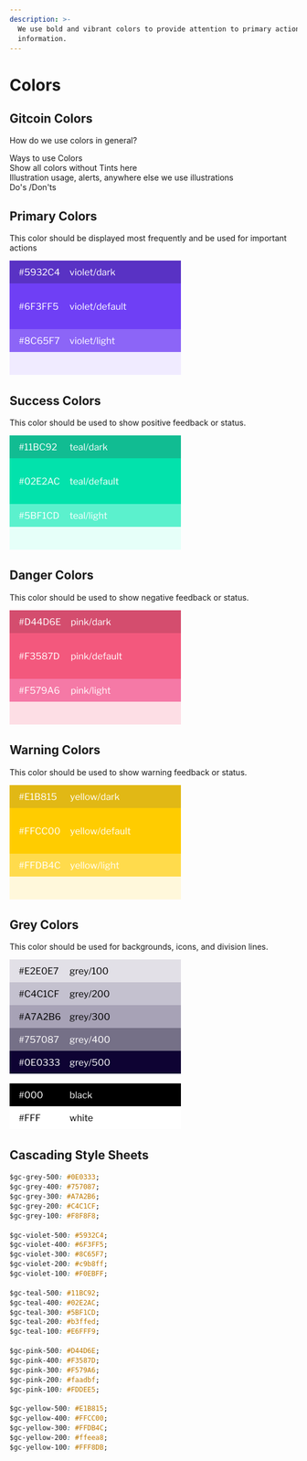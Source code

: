```yaml
---
description: >-
  We use bold and vibrant colors to provide attention to primary actions and
  information.
---
```


# Colors

## Gitcoin Colors

How do we use colors in general?

Ways to use Colors  
Show all colors without Tints here  
Illustration usage, alerts, anywhere else we use illustrations  
Do's /Don'ts

## Primary Colors

This color should be displayed most frequently and be used for important actions

![](../.gitbook/assets/color_primary.png)

## Success Colors

This color should be used to show positive feedback or status.

![](../.gitbook/assets/color_success.png)

## Danger Colors

This color should be used to show negative feedback or status.

![](../.gitbook/assets/color_danger.png)

## Warning Colors

This color should be used to show warning feedback or status.

![](../.gitbook/assets/color_warning.png)

## Grey Colors

This color should be used for backgrounds, icons, and division lines.

![](../.gitbook/assets/color_grey_1.png)

![](../.gitbook/assets/color_grey_2.png)

## Cascading Style Sheets

```css
$gc-grey-500: #0E0333;
$gc-grey-400: #757087;
$gc-grey-300: #A7A2B6;
$gc-grey-200: #C4C1CF;
$gc-grey-100: #F8F8F8;

$gc-violet-500: #5932C4;
$gc-violet-400: #6F3FF5;
$gc-violet-300: #8C65F7;
$gc-violet-200: #c9b8ff;
$gc-violet-100: #F0EBFF;

$gc-teal-500: #11BC92;
$gc-teal-400: #02E2AC;
$gc-teal-300: #5BF1CD;
$gc-teal-200: #b3ffed;
$gc-teal-100: #E6FFF9;

$gc-pink-500: #D44D6E;
$gc-pink-400: #F3587D;
$gc-pink-300: #F579A6;
$gc-pink-200: #faadbf;
$gc-pink-100: #FDDEE5;

$gc-yellow-500: #E1B815;
$gc-yellow-400: #FFCC00;
$gc-yellow-300: #FFDB4C;
$gc-yellow-200: #ffeea8;
$gc-yellow-100: #FFF8DB;
```

